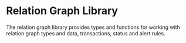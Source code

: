 # Relation Graph Library #

The relation graph library provides types and functions for working
with relation graph types and data, transactions, status and alert
rules.
